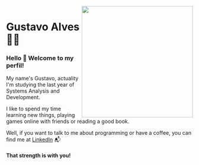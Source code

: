 <img align="right" src="https://1.bp.blogspot.com/-2ttOlxMLC_I/YAsTWdT8HBI/AAAAAAAAMFc/WUo5KVBHNi052LIOIyvkjABSp3nS5qLWACLcBGAsYHQ/s320/Coding_PNG.png" width="300"/>

# Gustavo Alves :man_technologist:

### Hello 👋 Welcome to my perfil!

My name's Gustavo, actuality I'm studying the last year of Systems Analysis and Development.

I like to spend my time learning new things, playing games online with friends or reading a good book.

Well, if you want to talk to me about programming or have a coffee, you can find me at [LinkedIn](https://www.linkedin.com/in/gustavo-alves-a3619610b/) 📬

#### That strength is with you!
